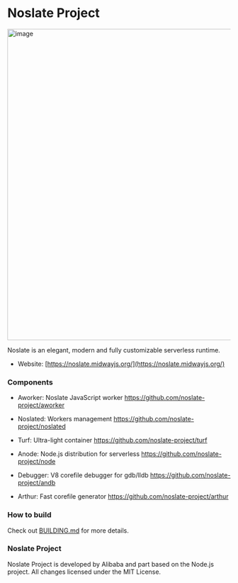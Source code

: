 
# Noslate Project

<img width="702" alt="image" src="https://gw.alicdn.com/imgextra/i2/O1CN019qyime1ZDKM3cAwng_!!6000000003160-2-tps-1324-390.png">


Noslate is an elegant, modern and fully customizable serverless runtime.


* Website: [https://noslate.midwayjs.org/](https://noslate.midwayjs.org/)


### Components

* Aworker: Noslate JavaScript worker https://github.com/noslate-project/aworker

* Noslated: Workers management https://github.com/noslate-project/noslated

* Turf: Ultra-light container https://github.com/noslate-project/turf

* Anode: Node.js distribution for serverless https://github.com/noslate-project/node

* Debugger: V8 corefile debugger for gdb/lldb https://github.com/noslate-project/andb

* Arthur: Fast corefile generator https://github.com/noslate-project/arthur

### How to build

Check out [BUILDING.md](BUILDING.md) for more details.

### Noslate Project

Noslate Project is developed by Alibaba and part based on the Node.js project. All changes licensed under the MIT License.
